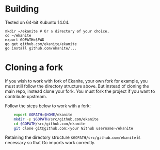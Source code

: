 # Building
Tested on 64-bit Kubuntu 14.04.

    mkdir ~/ekanite # Or a directory of your choice.
    cd ~/ekanite
    export GOPATH=$PWD
    go get github.com/ekanite/ekanite
    go install github.com/ekanite/...

# Cloning a fork
If you wish to work with fork of Ekanite, your own fork for example, you must still follow the directory structure above. But instead of cloning the main repo, instead clone your fork. You must fork the project if you want to contribute upstream.

Follow the steps below to work with a fork:

```bash
    export GOPATH=$HOME/ekanite
    mkdir -p $GOPATH/src/github.com/ekanite
    cd $GOPATH/src/github.com/ekanite
    git clone git@github.com:<your Github username>/ekanite
```

Retaining the directory structure `$GOPATH/src/github.com/ekanite` is necessary so that Go imports work correctly.
